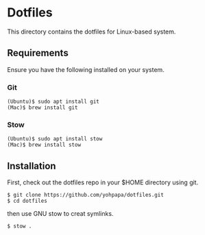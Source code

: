 # Dotfiles

This directory contains the dotfiles for Linux-based system.

## Requirements

Ensure you have the following installed on your system.

### Git

```
(Ubuntu)$ sudo apt install git
(Mac)$ brew install git
```

### Stow

```
(Ubuntu)$ sudo apt install stow
(Mac)$ brew install stow
```

## Installation

First, check out the dotfiles repo in your $HOME directory using git.

```
$ git clone https://github.com/yohpapa/dotfiles.git
$ cd dotfiles
```

then use GNU stow to creat symlinks.

```
$ stow .
```
